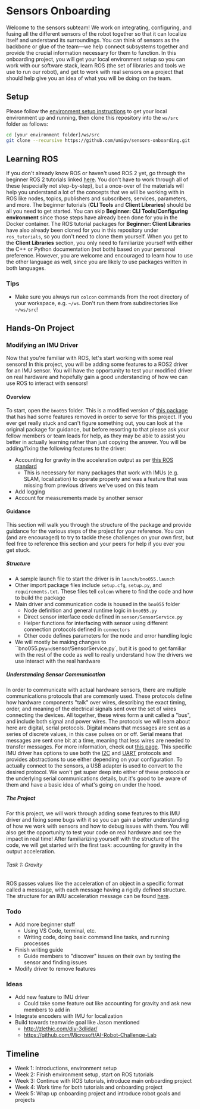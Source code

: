 # Sensors Onboarding

Welcome to the sensors subteam! We work on integrating, configuring, and fusing all the different sensors of the robot together so that it can localize itself and understand its surroundings. You can think of sensors as the backbone or glue of the team—we help connect subsystems together and provide the crucial information necessary for them to function. In this onboarding project, you will get your local environment setup so you can work with our software stack, learn ROS (the set of libraries and tools we use to run our robot), and get to work with real sensors on a project that should help give you an idea of what you will be doing on the team.

## Setup

Please follow the [environment setup instructions](https://github.com/umigv/environment) to get your local environment up and running, then clone this repository into the `ws/src` folder as follows:

```sh
cd [your environment folder]/ws/src
git clone --recursive https://github.com/umigv/sensors-onboarding.git
```

## Learning ROS

If you don't already know ROS or haven't used ROS 2 yet, go through the beginner ROS 2 tutorials linked [here](https://docs.ros.org/en/humble/Tutorials.html). You don't have to work through all of these (especially not step-by-step), but a once-over of the materials will help you understand a lot of the concepts that we will be working with in ROS like nodes, topics, publishers and subscribers, services, parameters, and more. The beginner tutorials (**CLI Tools** and **Client Libraries**) should be all you need to get started. You can skip **Beginner: CLI Tools/Configuring environment** since those steps have already been done for you in the Docker container. The ROS tutorial packages for **Beginner: Client Libraries** have also already been cloned for you in this repository under `ros_tutorials`, so you don't need to clone them yourself. When you get to the **Client Libraries** section, you only need to familiarize yourself with either the C++ or Python documentation (not both) based on your personal preference. However, you are welcome and encouraged to learn how to use the other language as well, since you are likely to use packages written in both languages.

### Tips

- Make sure you always run `colcon` commands from the root directory of your workspace, e.g. `~/ws`. Don't run them from subdirectories like `~/ws/src`!

## Hands-On Project
### Modifying an IMU Driver
Now that you're familiar with ROS, let's start working with some real sensors! In this project, you will be adding some features to a ROS2 driver for an IMU sensor. You will have the opportunity to test your modified driver on real hardware and hopefully gain  a good understanding of how we can use ROS to interact with sensors!

#### Overview
To start, open the `bno055` folder. This is a modified version of [this package](https://github.com/flynneva/bno055) that has had some features removed in order to serve for this project. If you ever get really stuck and can't figure something out, you can look at the original package for guidance, but before resorting to that please ask your fellow members or team leads for help, as they may be able to assist you better in actually learning rather than just copying the answer. You will be adding/fixing the following features to the driver:
- Accounting for gravity in the acceleration output as per [this ROS standard](https://www.ros.org/reps/rep-0145.html#data-sources)
    - This is necessary for many packages that work with IMUs (e.g. SLAM, localization) to operate properly and was a feature that was missing from previous drivers we've used on this team
- Add logging
- Account for measurements made by another sensor

#### Guidance
This section will walk you through the structure of the package and provide guidance for the various steps of the project for your reference. You can (and are encouraged) to try to tackle these challenges on your own first, but feel free to reference this section and your peers for help if you ever you get stuck.

##### Structure
- A sample launch file to start the driver is in `launch/bno055.launch`
- Other import package files include `setup.cfg`, `setup.py`, and `requirements.txt`. These files tell `colcon` where to find the code and how to build the package
- Main driver and communication code is housed in the `bno055` folder
    - Node definition and general runtime logic in `bno055.py`
    - Direct sensor interface code defined in `sensor/SensorService.py`
    - Helper functions for interfacing with sensor using different connection protocols defined in `connectors`
    - Other code defines parameters for the node and error handling logic
- We will mostly be making changes to ``bno055.py` and `sensor/SensorService.py`, but it is good to get familiar with the rest of the code as well to really understand how the drivers we use interact with the real hardware

##### Understanding Sensor Communication
In order to communicate with actual hardware sensors, there are multiple communications protocols that are commonly used. These protocols define how hardware components "talk" over wires, describing the exact timing, order, and meaning of the electrical signals sent over the set of wires connecting the devices. All together, these wires form a unit called a "bus", and include both signal and power wires. The protocols we will learn about here are digital, serial protocols. Digital means that messages are sent as a series of discrete values, in this case pulses on or off. Serial means that messages are sent one bit at a time, meaning that less wires are needed to transfer messages. For more information, check out [this page](https://learn.sparkfun.com/tutorials/serial-communication/all). This specific IMU driver has options to use both the [I2C](https://learn.sparkfun.com/tutorials/i2c/all) and [UART](https://www.embedded.com/understanding-the-uart/) protocols and provides abstractions to use either depending on your configuration. To actually connect to the sensors, a USB adapter is used to convert to the desired protocol. We won't get super deep into either of these protocols or the underlying serial communications details, but it's good to be aware of them and have a basic idea of what's going on under the hood.

##### The Project
For this project, we will work through adding some features to this IMU driver and fixing some bugs with it so you can gain a better understanding of how we work with sensors and how to debug issues with them. You will also get the opportunity to test your code on real hardware and see the impact in real time! After familiarizing yourself with the structure of the code, we will get started with the first task: accounting for gravity in the output acceleration.

###### Task 1: Gravity
ROS passes values like the acceleration of an object in a specific format called a messsage, with each message having a rigidly defined structure. The structure for an IMU acceleration message can be found [here](https://www.ros.org/reps/rep-0145.html).

### Todo
- Add more beginner stuff
    - Using VS Code, terminal, etc.
    - Writing code, doing basic command line tasks, and running processes
- Finish writing guide
    - Guide members to "discover" issues on their own by testing the sensor and finding issues
- Modify driver to remove features

### Ideas
- Add new feature to IMU driver
    - Could take some feature out like accounting for gravity and ask new members to add in
- Integrate encoders with IMU for localization
- Build towards teamwide goal like Jason mentioned
    - http://zlethic.com/diy-3dlidar/
    - https://github.com/Microsoft/AI-Robot-Challenge-Lab

## Timeline

- Week 1: Introductions, environment setup
- Week 2: Finish environment setup, start on ROS tutorials
- Week 3: Continue with ROS tutorials, introduce main onboarding project
- Week 4: Work time for both tutorials and onboarding project
- Week 5: Wrap up onboarding project and introduce robot goals and projects
